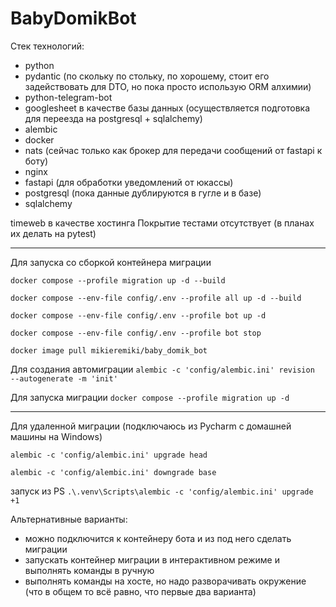 # BabyDomikBot
Стек технологий:
- python
- pydantic (по скольку по стольку, по хорошему, стоит его задействовать для DTO, но пока просто использую ORM алхимии)
- python-telegram-bot
- googlesheet в качестве базы данных (осуществляется подготовка для переезда на postgresql + sqlalchemy)
- alembic
- docker
- nats (сейчас только как брокер для передачи сообщений от fastapi к боту)
- nginx
- fastapi (для обработки уведомлений от юкассы)
- postgresql (пока данные дублируются в гугле и в базе)
- sqlalchemy

timeweb в качестве хостинга
Покрытие тестами отсутствует (в планах их делать на pytest)

---
Для запуска со сборкой контейнера миграции

`docker compose --profile migration up -d --build`

`docker compose --env-file config/.env --profile all up -d --build`

`docker compose --env-file config/.env --profile bot up -d`

`docker compose --env-file config/.env --profile bot stop`

`docker image pull mikieremiki/baby_domik_bot`

Для создания автомиграции
`alembic -c 'config/alembic.ini' revision 
--autogenerate -m 'init'`

Для запуска миграции
`docker compose --profile migration up -d`

---
Для удаленной миграции (подключаюсь из Pycharm с домашней машины на Windows)

`alembic -c 'config/alembic.ini' upgrade head`

`alembic -c 'config/alembic.ini' downgrade base`

запуск из PS
`.\.venv\Scripts\alembic -c 'config/alembic.ini' upgrade +1`

Альтернативные варианты:
- можно подключится к контейнеру бота и из под него 
сделать миграции
- запускать контейнер миграции в интерактивном режиме и выполнять команды в 
  ручную
- выполнять команды на хосте, но надо разворачивать окружение (что в общем то 
  всё равно, что первые два варианта)
